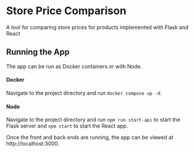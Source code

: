 # Store Price Comparison
A tool for comparing store prices for products implemented with Flask and React

## Running the App
The app can be run as Docker containers or with Node.

#### Docker
Navigate to the project directory and run `docker compose up -d`.

#### Node
Navigate to the project directory and run `npm run start-api` to start the Flask server and `npm start` to start the React app.

Once the front and back ends are running, the app can be viewed at http://localhost:3000.
